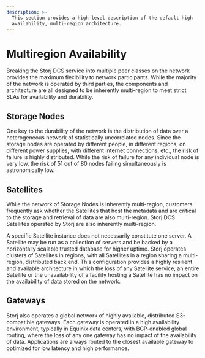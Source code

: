 ```yaml
---
description: >-
  This section provides a high-level description of the default high
  availability, multi-region architecture.
---
```


# Multiregion Availability

Breaking the Storj DCS service into multiple peer classes on the network provides the maximum flexibility to network participants. While the majority of the network is operated by third parties, the components and architecture are all designed to be inherently multi-region  to meet strict SLAs for availability and durability.

## Storage Nodes

One key to the durability of the network is the distribution of data over a heterogeneous network of statistically uncorrelated nodes. Since the storage nodes are operated by different people, in different regions, on different power supplies, with different internet connections, etc., the risk of failure is highly distributed. While the risk of failure for any individual node is very low, the risk of 51 out of 80 nodes failing simultaneously is astronomically low.

## Satellites

While the network of Storage Nodes is inherently multi-region, customers frequently ask whether the Satellites that host the metadata and are critical to the storage and retrieval of data are also multi-region. Storj DCS Satellites operated by Storj are also inherently multi-region. &#x20;

A specific Satellite instance does not necessarily constitute one server. A Satellite may be run as a collection of servers and be backed by a horizontally scalable trusted database for higher uptime. Storj operates clusters of Satellites in regions, with all Satellites in a region sharing a multi-region, distributed back end. This configuration provides a highly resilient and available architecture in which the loss of any Satellite service, an entire Satellite or the unavailability of a facility hosting a Satellite has no impact on the availability of data stored on the network.

## Gateways

Storj also operates a global network of highly available, distributed S3-compatible gateways. Each gateway is operated in a high availability environment, typically in Equinix data centers, with BGP-enabled global routing, where the loss of any one gateway has no impact of the availability of data. Applications are always routed to the closest available gateway to optimized for low latency and high performance.
